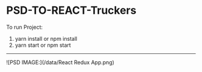 # PSD-TO-REACT-Truckers 
To run Project:

1. yarn install or npm install
2. yarn start or npm start

-----------------------------------------------------------------------


![PSD IMAGE:](/data/React Redux App.png)
